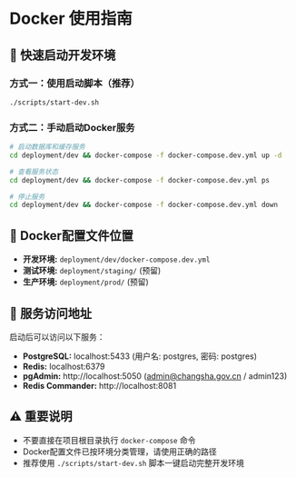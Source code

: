 # Docker 使用指南

## 🚀 快速启动开发环境

### 方式一：使用启动脚本（推荐）
```bash
./scripts/start-dev.sh
```

### 方式二：手动启动Docker服务
```bash
# 启动数据库和缓存服务
cd deployment/dev && docker-compose -f docker-compose.dev.yml up -d

# 查看服务状态
cd deployment/dev && docker-compose -f docker-compose.dev.yml ps

# 停止服务
cd deployment/dev && docker-compose -f docker-compose.dev.yml down
```

## 📂 Docker配置文件位置

- **开发环境:** `deployment/dev/docker-compose.dev.yml`
- **测试环境:** `deployment/staging/` (预留)
- **生产环境:** `deployment/prod/` (预留)

## 📍 服务访问地址

启动后可以访问以下服务：

- **PostgreSQL:** localhost:5433 (用户名: postgres, 密码: postgres)
- **Redis:** localhost:6379
- **pgAdmin:** http://localhost:5050 (admin@changsha.gov.cn / admin123)
- **Redis Commander:** http://localhost:8081

## ⚠️ 重要说明

- 不要直接在项目根目录执行 `docker-compose` 命令
- Docker配置文件已按环境分类管理，请使用正确的路径
- 推荐使用 `./scripts/start-dev.sh` 脚本一键启动完整开发环境